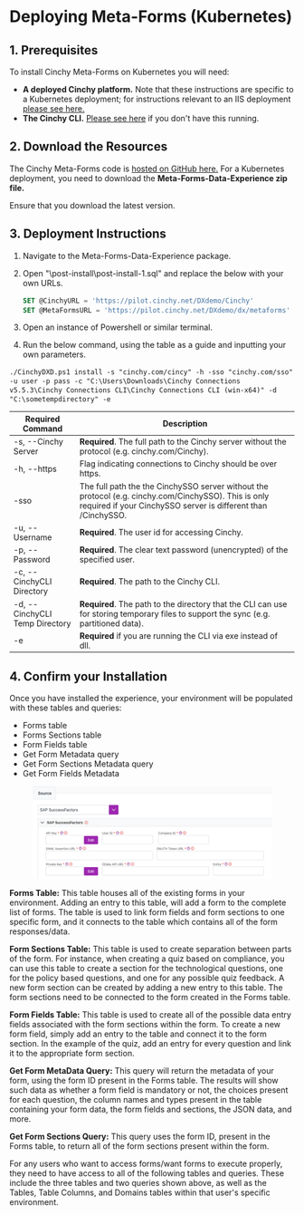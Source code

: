 # Deploying Meta-Forms (Kubernetes)

## 1. Prerequisites

To install Cinchy Meta-Forms on Kubernetes you will need:

* **A deployed Cinchy platform.** Note that these instructions are specific to a Kubernetes deployment; for instructions relevant to an IIS deployment [please see here.](broken-reference)
* **The Cinchy CLI.** [Please see here](https://cli.docs.cinchy.com/connections-installation-guide/v5-connections-and-cli-installation-guide#3.-running-the-cli) if you don't have this running.

## 2. Download the Resources

The Cinchy Meta-Forms code is [hosted on GitHub here.](https://github.com/cinchy-co/meta-releases/tree/main/Meta-Forms) For a Kubernetes deployment, you need to download the **Meta-Forms-Data-Experience zip file.**

Ensure that you download the latest version.

## 3. Deployment Instructions

1. Navigate to the Meta-Forms-Data-Experience package.
2.  Open "\post-install\post-install-1.sql" and replace the below with your own URLs.

    ```sql
    SET @CinchyURL = 'https://pilot.cinchy.net/DXdemo/Cinchy'
    SET @MetaFormsURL = 'https://pilot.cinchy.net/DXdemo/dx/metaforms'
    ```
3. Open an instance of Powershell or similar terminal.
4. Run the below command, using the table as a guide and inputting your own parameters.

```
./CinchyDXD.ps1 install -s "cinchy.com/cincy" -h -sso "cinchy.com/sso" -u user -p pass -c "C:\Users\Downloads\Cinchy Connections v5.5.3\Cinchy Connections CLI\Cinchy Connections CLI (win-x64)" -d "C:\sometempdirectory" -e
```

| Required Command               | Description                                                                                                                                                           |
| ------------------------------ | --------------------------------------------------------------------------------------------------------------------------------------------------------------------- |
| -s, --Cinchy Server            | **Required**. The full path to the Cinchy server without the protocol (e.g. cinchy.com/Cinchy).                                                                       |
| -h, --https                    | Flag indicating connections to Cinchy should be over https.                                                                                                           |
| -sso                           | The full path the the CinchySSO server without the protocol (e.g. cinchy.com/CinchySSO). This is only required if your CinchySSO server is different than /CinchySSO. |
| -u, --Username                 | **Required**. The user id for accessing Cinchy.                                                                                                                       |
| -p, --Password                 | **Required**. The clear text password (unencrypted) of the specified user.                                                                                            |
| -c, --CinchyCLI Directory      | **Required**. The path to the Cinchy CLI.                                                                                                                             |
| -d, --CinchyCLI Temp Directory | **Required**. The path to the directory that the CLI can use for storing temporary files to support the sync (e.g. partitioned data).                                 |
| -e                             | **Required** if you are running the CLI via exe instead of dll.                                                                                                       |

## 4. Confirm your Installation

Once you have installed the experience, your environment will be populated with these tables and queries:&#x20;

* Forms table
* Forms Sections table
* Form Fields table
* Get Form Metadata query
* Get Form Sections Metadata query
* Get Form Fields Metadata

<figure><img src="../../.gitbook/assets/image (213).png" alt=""><figcaption></figcaption></figure>

**Forms Table:** This table houses all of the existing forms in your environment. Adding an entry to this table, will add a form to the complete list of forms. The table is used to link form fields and form sections to one specific form, and it connects to the table which contains all of the form responses/data.

**Form Sections Table:**  This table is used to create separation between parts of the form. For instance, when creating a quiz based on compliance, you can use this table to create a section for the technological questions, one for the policy based questions, and one for any possible quiz feedback. A new form section can be created by adding a new entry to this table. The form sections need to be connected to the form created in the Forms table.

**Form Fields Table:** This table is used to create all of the possible data entry fields associated with the form sections within the form. To create a new form field, simply add an entry to the table and connect it to the form section. In the example of the quiz, add an entry for every question and link it to the appropriate form section.

**Get Form MetaData Query:** This query will return the metadata of your form, using the form ID present in the Forms table. The results will show such data as whether a form field is mandatory or not, the choices present for each question, the column names and types present in the table containing your form data, the form fields and sections, the JSON data, and more.

**Get Form Sections Query:** This query uses the form ID, present in the Forms table, to return all of the form sections present within the form.&#x20;

For any users who want to access forms/want forms to execute properly, they need to have access to all of the following tables and queries. These include the three tables and two queries shown above, as well as the Tables, Table Columns, and Domains tables within that user's specific environment.&#x20;
